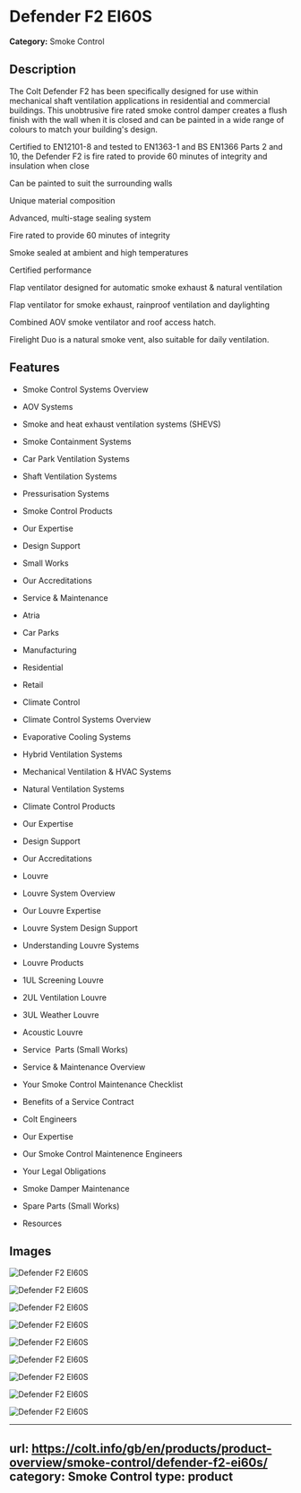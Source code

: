 # Defender F2 EI60S

**Category:** Smoke Control

## Description

The Colt Defender F2 has been specifically designed for use within mechanical shaft ventilation applications in residential and commercial buildings. This unobtrusive fire rated smoke control damper creates a flush finish with the wall when it is closed and can be painted in a wide range of colours to match your building's design.

Certified to EN12101-8 and tested to EN1363-1 and BS EN1366 Parts 2 and 10, the Defender F2 is fire rated to provide 60 minutes of integrity and insulation when close

Can be painted to suit the surrounding walls

Unique material composition

Advanced, multi-stage sealing system

Fire rated to provide 60 minutes of integrity

Smoke sealed at ambient and high temperatures

Certified performance

Flap ventilator designed for automatic smoke exhaust & natural ventilation

Flap ventilator for smoke exhaust, rainproof ventilation and daylighting

Combined AOV smoke ventilator and roof access hatch.

Firelight Duo is a natural smoke vent, also suitable for daily ventilation.

## Features

- Smoke Control Systems Overview
- AOV Systems
- Smoke and heat exhaust ventilation systems (SHEVS)
- Smoke Containment Systems
- Car Park Ventilation Systems
- Shaft Ventilation Systems
- Pressurisation Systems
- Smoke Control Products
- Our Expertise
- Design Support
- Small Works
- Our Accreditations
- Service & Maintenance
- Atria
- Car Parks
- Manufacturing
- Residential
- Retail
- Climate Control

- Climate Control Systems Overview
- Evaporative Cooling Systems
- Hybrid Ventilation Systems
- Mechanical Ventilation & HVAC Systems
- Natural Ventilation Systems
- Climate Control Products
- Our Expertise
- Design Support
- Our Accreditations
- Louvre

- Louvre System Overview
- Our Louvre Expertise
- Louvre System Design Support
- Understanding Louvre Systems
- Louvre Products
- 1UL Screening Louvre
- 2UL Ventilation Louvre
- 3UL Weather Louvre
- Acoustic Louvre
- Service 
Parts (Small Works)
- Service & Maintenance Overview
- Your Smoke Control Maintenance Checklist
- Benefits of a Service Contract
- Colt Engineers
- Our Expertise
- Our Smoke Control Maintenence Engineers
- Your Legal Obligations
- Smoke Damper Maintenance
- Spare Parts (Small Works)
- Resources

## Images

![Defender F2 EI60S](https://colt.info/content/dam/colt/colt/products/defender-f2/colt-defender-f2-closed-en-gb-ie.png/jcr:content/renditions/cq5dam.web.1280.1280.png)

![Defender F2 EI60S](https://colt.info/content/dam/colt/colt/products/defender-f2/colt-defender-f2-hallway-en-gb-ie.png/jcr:content/renditions/cq5dam.web.1280.1280.png)

![Defender F2 EI60S](https://colt.info/content/dam/colt/colt/products/defender-f2/colt-defender-f2-closed-en-gb-ie.png/jcr:content/renditions/cq5dam.web.1280.1280.png)

![Defender F2 EI60S](https://colt.info/content/dam/colt/colt/products/defender-f2/colt-defender-f2-hallway-en-gb-ie.png/jcr:content/renditions/cq5dam.web.1280.1280.png)

![Defender F2 EI60S](https://colt.info/content/dam/colt/colt/products/apollo/colt-product-apollo-render.png/jcr:content/renditions/cq5dam.web.1280.1280.png)

![Defender F2 EI60S](https://colt.info/content/dam/colt/colt/products/apollo-ati/colt-product-apollo-ati-render.png/jcr:content/renditions/cq5dam.web.1280.1280.png)

![Defender F2 EI60S](https://colt.info/content/dam/colt/colt/products/axs-140/colt-axs-140-en-gb-ie.png/jcr:content/renditions/cq5dam.web.1280.1280.png)

![Defender F2 EI60S](https://colt.info/gb/en/products/product-overview/smoke-control/defender-f2-ei60s/)

![Defender F2 EI60S](https://colt.info/content/dam/colt/colt/products/firelight-duo/colt-product-firelight-duo.png/jcr:content/renditions/cq5dam.web.1280.1280.png)

---
url: https://colt.info/gb/en/products/product-overview/smoke-control/defender-f2-ei60s/
category: Smoke Control
type: product
---